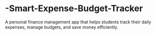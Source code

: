 # -Smart-Expense-Budget-Tracker
A personal finance management app that helps students track their daily expenses, manage budgets, and save money efficiently.
